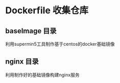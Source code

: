 # Dockerfile 收集仓库
## baseImage 目录
  利用supermin5工具制作基于centos的docker基础镜像
## nginx 目录
  利用制作好的基础镜像构建nginx服务
  